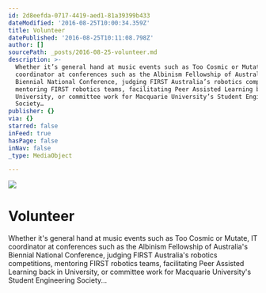 ```yaml
---
id: 2d8eefda-0717-4419-aed1-81a39399b433
dateModified: '2016-08-25T10:00:34.359Z'
title: Volunteer
datePublished: '2016-08-25T10:11:08.798Z'
author: []
sourcePath: _posts/2016-08-25-volunteer.md
description: >-
  Whether it’s general hand at music events such as Too Cosmic or Mutate, IT
  coordinator at conferences such as the Albinism Fellowship of Australia’s
  Biennial National Conference, judging FIRST Australia’s robotics competitions,
  mentoring FIRST robotics teams, facilitating Peer Assisted Learning back in
  University, or committee work for Macquarie University’s Student Engineering
  Society…
publisher: {}
via: {}
starred: false
inFeed: true
hasPage: false
inNav: false
_type: MediaObject

---
```

![](https://the-grid-user-content.s3-us-west-2.amazonaws.com/9d3f86ac-43fa-4dc8-841c-a3a04577f770.png)

# Volunteer

Whether it's general hand at music events such as Too Cosmic or Mutate, IT coordinator at conferences such as the Albinism Fellowship of Australia's Biennial National Conference, judging FIRST Australia's robotics competitions, mentoring FIRST robotics teams, facilitating Peer Assisted Learning back in University, or committee work for Macquarie University's Student Engineering Society...
